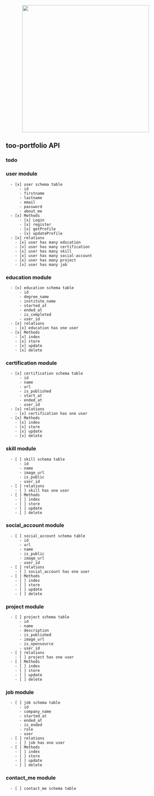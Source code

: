 <p align="center"><a href="https://laravel.com" target="_blank"><img src="https://raw.githubusercontent.com/laravel/art/master/logo-lockup/5%20SVG/2%20CMYK/1%20Full%20Color/laravel-logolockup-cmyk-red.svg" width="400"></a></p>



## too-portfolio API

### todo

### user module
      - [x] user schema table
          - id
          - firstname
          - lastname
          - email
          - password
          - about_me
      - [x] Methods
          - [x] Login
          - [x] register
          - [x] getProfile
          - [x] updateProfile
      - [x] relations
        - [x] user has many education
        - [x] user has many certification
        - [x] user has many skill
        - [x] user has many social-account
        - [x] user has many project
        - [x] user has many job 
  
### education module
      - [x] education schema table
          - id
          - degree_name
          - institute_name
          - started_at
          - ended_at
          - is_completed
          - user_id
      - [x] relations
        - [x] education has one user
      - [x] Methods
        - [x] index
        - [x] store
        - [x] update
        - [x] delete

### certification module
      - [x] certification schema table
          - id
          - name
          - url
          - is_published
          - start_at
          - ended_at
          - user_id
      - [x] relations
        - [x] certification has one user
      - [x] Methods
        - [x] index
        - [x] store
        - [x] update
        - [x] delete

### skill module
      - [ ] skill schema table
          - id
          - name 
          - image_url
          - is_public
          - user_id
      - [ ] relations
        - [ ] skill has one user
      - [ ] Methods
        - [ ] index
        - [ ] store
        - [ ] update
        - [ ] delete

### social_account module
      - [ ] social_account schema table
          - id
          - url
          - name
          - is_public
          - image_url
          - user_id
      - [ ] relations
        - [ ] social_account has one user
      - [ ] Methods
        - [ ] index
        - [ ] store
        - [ ] update
        - [ ] delete

### project module
      - [ ] project schema table
          - id
          - name
          - description
          - is_published
          - image_url
          - is_opensource
          - user_id
      - [ ] relations
        - [ ] project has one user
      - [ ] Methods
        - [ ] index
        - [ ] store
        - [ ] update
        - [ ] delete

### job module
      - [ ] job schema table
          - id
          - company_name
          - started_at
          - ended_at
          - is_ended
          - role
          - user
      - [ ] relations
        - [ ] job has one user
      - [ ] Methods
        - [ ] index
        - [ ] store
        - [ ] update
        - [ ] delete

### contact_me module
      - [ ] contact_me schema table
